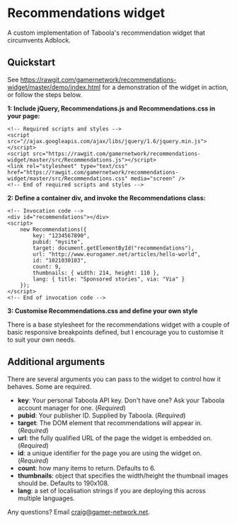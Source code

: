 Recommendations widget
======================

A custom implementation of Taboola's recommendation widget that circumvents Adblock.

Quickstart
----------

See https://rawgit.com/gamernetwork/recommendations-widget/master/demo/index.html for a demonstration of the widget in action, or follow the steps below.

**1: Include jQuery, Recommendations.js and Recommendations.css in your page:**
```
<!-- Required scripts and styles -->
<script src="//ajax.googleapis.com/ajax/libs/jquery/1.6/jquery.min.js"></script>
<script src="https://rawgit.com/gamernetwork/recommendations-widget/master/src/Recommendations.js"></script>
<link rel="stylesheet" type="text/css" href="https://rawgit.com/gamernetwork/recommendations-widget/master/src/Recommendations.css" media="screen" />
<!-- End of required scripts and styles --> 
```

**2: Define a container div, and invoke the Recommendations class:**
```
<!-- Invocation code -->
<div id="recommendations"></div>
<script>
	new Recommendations({
		key: "1234567890",
		pubid: "mysite",
		target: document.getElementById("recommendations"),
		url: "http://www.eurogamer.net/articles/hello-world",
		id: "1021030103",
		count: 9,
		thumbnails: { width: 214, height: 110 },
		lang: { title: "Sponsored stories", via: "Via" }
	});
</script>
<!-- End of invocation code -->
```

**3: Customise Recommendations.css and define your own style**

There is a base stylesheet for the recommendations widget with a couple of basic responsive breakpoints defined, but I encourage you to customise it to suit your own needs.

Additional arguments
--------------------

There are several arguments you can pass to the widget to control how it behaves. Some are required.

- **key**: Your personal Taboola API key. Don't have one? Ask your Taboola account manager for one. (*Required*)
- **pubid**: Your publisher ID. Supplied by Taboola. (*Required*)
- **target**: The DOM element that recommendations will appear in. (*Required*)
- **url**: the fully qualified URL of the page the widget is embedded on. (*Required*)
- **id**: a unique identifier for the page you are using the widget on. (*Required*)
- **count**: how many items to return. Defaults to 6.
- **thumbnails**: object that specifies the width/height the thumbnail images should be. Defaults to 190x108.
- **lang**: a set of localisation strings if you are deploying this across multiple languages.

Any questions? Email craig@gamer-network.net.
